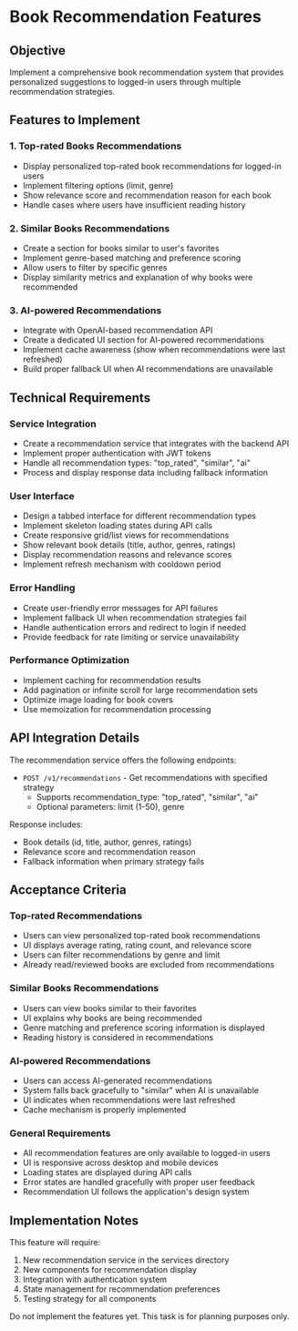 # Book Recommendation Features

## Objective
Implement a comprehensive book recommendation system that provides personalized suggestions to logged-in users through multiple recommendation strategies.

## Features to Implement

### 1. Top-rated Books Recommendations
- Display personalized top-rated book recommendations for logged-in users
- Implement filtering options (limit, genre)
- Show relevance score and recommendation reason for each book
- Handle cases where users have insufficient reading history

### 2. Similar Books Recommendations
- Create a section for books similar to user's favorites
- Implement genre-based matching and preference scoring
- Allow users to filter by specific genres
- Display similarity metrics and explanation of why books were recommended

### 3. AI-powered Recommendations
- Integrate with OpenAI-based recommendation API
- Create a dedicated UI section for AI-powered recommendations
- Implement cache awareness (show when recommendations were last refreshed)
- Build proper fallback UI when AI recommendations are unavailable

## Technical Requirements

### Service Integration
- Create a recommendation service that integrates with the backend API
- Implement proper authentication with JWT tokens
- Handle all recommendation types: "top_rated", "similar", "ai"
- Process and display response data including fallback information

### User Interface
- Design a tabbed interface for different recommendation types
- Implement skeleton loading states during API calls
- Create responsive grid/list views for recommendations
- Show relevant book details (title, author, genres, ratings)
- Display recommendation reasons and relevance scores
- Implement refresh mechanism with cooldown period

### Error Handling
- Create user-friendly error messages for API failures
- Implement fallback UI when recommendation strategies fail
- Handle authentication errors and redirect to login if needed
- Provide feedback for rate limiting or service unavailability

### Performance Optimization
- Implement caching for recommendation results
- Add pagination or infinite scroll for large recommendation sets
- Optimize image loading for book covers
- Use memoization for recommendation processing

## API Integration Details

The recommendation service offers the following endpoints:
- `POST /v1/recommendations` - Get recommendations with specified strategy
  - Supports recommendation_type: "top_rated", "similar", "ai"
  - Optional parameters: limit (1-50), genre

Response includes:
- Book details (id, title, author, genres, ratings)
- Relevance score and recommendation reason
- Fallback information when primary strategy fails

## Acceptance Criteria

### Top-rated Recommendations
- Users can view personalized top-rated book recommendations
- UI displays average rating, rating count, and relevance score
- Users can filter recommendations by genre and limit
- Already read/reviewed books are excluded from recommendations

### Similar Books Recommendations
- Users can view books similar to their favorites
- UI explains why books are being recommended
- Genre matching and preference scoring information is displayed
- Reading history is considered in recommendations

### AI-powered Recommendations
- Users can access AI-generated recommendations
- System falls back gracefully to "similar" when AI is unavailable
- UI indicates when recommendations were last refreshed
- Cache mechanism is properly implemented

### General Requirements
- All recommendation features are only available to logged-in users
- UI is responsive across desktop and mobile devices
- Loading states are displayed during API calls
- Error states are handled gracefully with proper user feedback
- Recommendation UI follows the application's design system

## Implementation Notes

This feature will require:
1. New recommendation service in the services directory
2. New components for recommendation display
3. Integration with authentication system
4. State management for recommendation preferences
5. Testing strategy for all components

Do not implement the features yet. This task is for planning purposes only.
